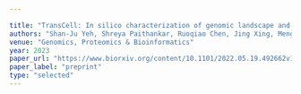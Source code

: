 ```yaml
---

title: "TransCell: In silico characterization of genomic landscape and cellular responses from gene expressions through a two-step deep transfer learning."
authors: "Shan-Ju Yeh, Shreya Paithankar, Ruoqiao Chen, Jing Xing, Mengying Sun, Ke Liu, Jiayu Zhou, and Bin Chen"
venue: "Genomics, Proteomics & Bioinformatics"
year: 2023
paper_url: "https://www.biorxiv.org/content/10.1101/2022.05.19.492662v1"
paper_label: "preprint"
type: "selected"
---
```

